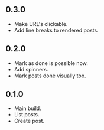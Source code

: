 ## 0.3.0

- Make URL's clickable.
- Add line breaks to rendered posts.

## 0.2.0

- Mark as done is possible now.
- Add spinners.
- Mark posts done visually too.

## 0.1.0

- Main build.
- List posts.
- Create post.
